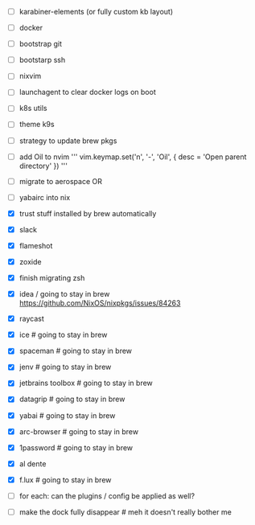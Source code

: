 - [ ] karabiner-elements (or fully custom kb layout)
- [ ] docker
- [ ] bootstrap git
- [ ] bootstarp ssh
- [ ] nixvim
- [ ] launchagent to clear docker logs on boot
- [ ] k8s utils
- [ ] theme k9s
- [ ] strategy to update brew pkgs
- [ ] add Oil to nvim
'''
vim.keymap.set('n', '-', '<CMD>Oil<CR>', { desc = 'Open parent directory' })
'''

- [ ] migrate to aerospace
OR
- [ ] yabairc into nix

- [x] trust stuff installed by brew automatically
- [x] slack
- [x] flameshot
- [x] zoxide
- [x] finish migrating zsh
- [x] idea / going to stay in brew https://github.com/NixOS/nixpkgs/issues/84263
- [x] raycast
- [x] ice # going to stay in brew
- [x] spaceman # going to stay in brew
- [x] jenv # going to stay in brew
- [x] jetbrains toolbox # going to stay in brew
- [x] datagrip # going to stay in brew
- [x] yabai # going to stay in brew
- [x] arc-browser # going to stay in brew
- [x] 1password # going to stay in brew
- [x] al dente
- [x] f.lux # going to stay in brew


- [ ] for each: can the plugins / config be applied as well?


- [ ] make the dock fully disappear # meh it doesn't really bother me
